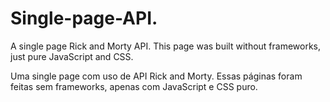 # Single-page-API.
A single page Rick and Morty API.
This page was built without frameworks, just pure JavaScript and CSS.


Uma single page com uso de API Rick and Morty.
Essas páginas foram feitas sem frameworks, apenas com JavaScript e CSS puro.
